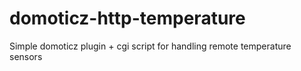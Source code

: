 # domoticz-http-temperature
Simple domoticz plugin + cgi script for handling remote temperature sensors
